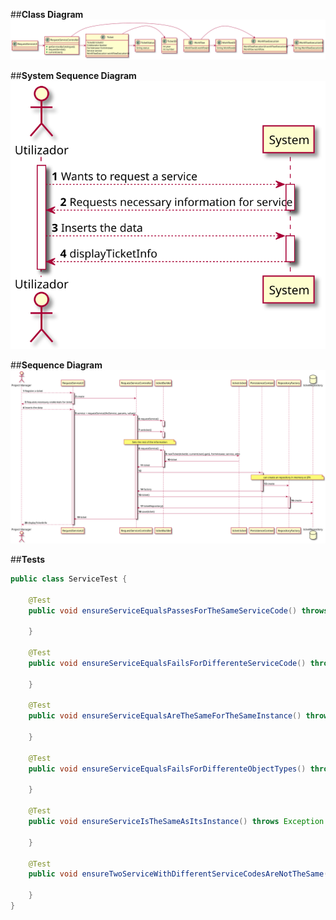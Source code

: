 
##**Class Diagram**
![RequestService_CD.svg](RequestService_CD.svg)

##**System Sequence Diagram**   
![RequestService_SSD.svg](RequestService_SSD.svg)

##**Sequence Diagram**
![RequestService_SD.svg](RequestService_SD.svg)


##**Tests**
```java
public class ServiceTest {
    
    @Test
    public void ensureServiceEqualsPassesForTheSameServiceCode() throws Exception {
        
    }

    @Test
    public void ensureServiceEqualsFailsForDifferenteServiceCode() throws Exception {

    }

    @Test
    public void ensureServiceEqualsAreTheSameForTheSameInstance() throws Exception {

    }

    @Test
    public void ensureServiceEqualsFailsForDifferenteObjectTypes() throws Exception {

    }

    @Test
    public void ensureServiceIsTheSameAsItsInstance() throws Exception {

    }

    @Test
    public void ensureTwoServiceWithDifferentServiceCodesAreNotTheSame() throws Exception {

    }
}

```
